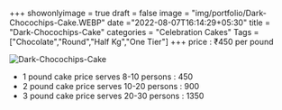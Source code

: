 +++
showonlyimage = true
draft = false
image = "img/portfolio/Dark-Chocochips-Cake.WEBP"
date ="2022-08-07T16:14:29+05:30"
title = "Dark-Chocochips-Cake"
categories = "Celebration Cakes"
Tags = ["Chocolate","Round","Half Kg","One Tier"]
+++
price : ₹450 per pound
<!--more-->
![Dark-Chocochips-Cake](/img/portfolio/Dark-Chocochips-Cake.WEBP)
* 1 pound cake price serves 8-10 persons : 450
* 2 pound cake price serves 10-20 persons : 900
* 3 pound cake price serves 20-30 persons : 1350
